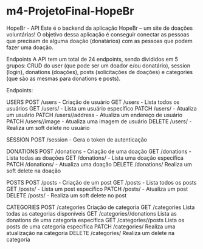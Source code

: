 # m4-ProjetoFinal-HopeBr

HopeBr - API
Este é o backend da aplicação HopeBr – um site de doações voluntárias! O objetivo dessa aplicação é conseguir conectar as pessoas que precisam de 
alguma doação (donatários) com as pessoas que podem fazer uma doação.

Endpoints
A API tem um total de 24 endpoints, sendo divididos em 5 grupos: CRUD do user (que pode ser um doador e/ou donatário), session (login), donations 
(doações), posts (solicitações de doações) e categories (que são as mesmas para donations e posts).

Endpoints:

USERS
POST   /users - Criação de usuário
GET    /users - Lista todos os usuários
GET    /users/<id> - Lista um usuário específico
PATCH  /users/<id> - Atualiza um usuário
PATCH  /users/<id>/address - Atualiza um endereço de usuário
PATCH  /users/<id>/image - Atualiza uma imagem de usuário
DELETE /users/<id> - Realiza um soft delete no usuário

SESSION
POST   /session - Gera o token de autenticação

DONATIONS
POST   /donations - Criação de uma doação
GET    /donations - Lista todas as doações
GET    /donations/<id> - Lista uma doação específica
PATCH  /donations/<id> - Atualiza uma doação
DELETE /donations/<id> Realiza um soft delete na doação

POSTS
POST   /posts - Criação de um post
GET    /posts - Lista todos os posts
GET    /posts/<id> - Lista um post específico
PATCH  /posts/<id> -  Atualiza um post
DELETE /posts/<id> - Realiza um soft delete no post

CATEGORIES
POST   /categories	Criação de categoria
GET	   /categories	Lista todas as categorias disponíveis
GET	   /categories/<id>/donations	Lista as donations de uma categoria específica
GET	   /categories/<id>/posts	Lista os posts de uma categoria específica
PATCH  /categories/<id>	Realiza uma atualização na categoria
DELETE /categories/<id>	Realiza um delete na categoria
